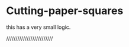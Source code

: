 # Cutting-paper-squares
this has a very small logic.
>>>>>>>>>>>>>>>>>>>>>>>>>
/////////////////////////
